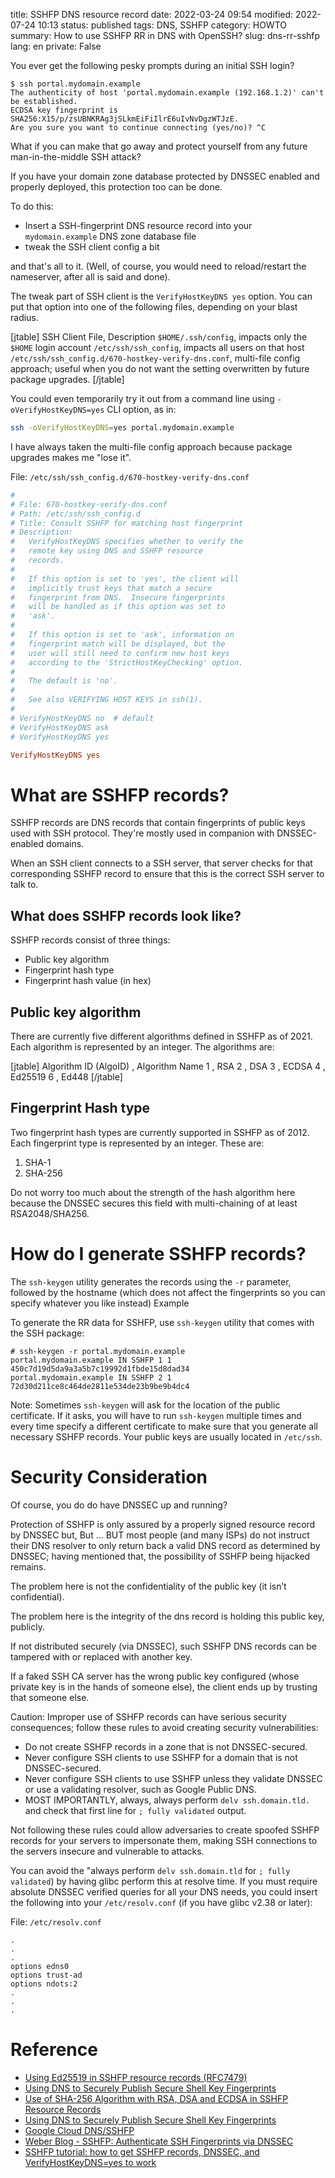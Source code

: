title: SSHFP DNS resource record
date: 2022-03-24 09:54
modified: 2022-07-24 10:13
status: published
tags: DNS, SSHFP
category: HOWTO
summary: How to use SSHFP RR in DNS with OpenSSH?
slug: dns-rr-sshfp
lang: en
private: False

You ever get the following pesky prompts during an initial SSH login?

```console
$ ssh portal.mydomain.example
The authenticity of host 'portal.mydomain.example (192.168.1.2)' can't be established.
ECDSA key fingerprint is SHA256:X15/p/zsUBNKRAg3jSLkmEiFiIlrE6uIvNvDgzWTJzE.
Are you sure you want to continue connecting (yes/no)? ^C
```
What if you can make that go away and protect yourself from any future
man-in-the-middle SSH attack?

If you have your domain zone database protected by DNSSEC enabled and properly deployed, this protection too can be done.

To do this:

* Insert a SSH-fingerprint DNS resource record into your `mydomain.example` DNS zone database file
* tweak the SSH client config a bit

and that's all to it. (Well, of course, you would need to reload/restart the nameserver, after all is said and done).

The tweak part of SSH client is the `VerifyHostKeyDNS yes` option.  You can put that option
into one of the following files, depending on your blast radius. 

[jtable]
SSH Client File, Description
`$HOME/.ssh/config`, impacts only the `$HOME` login account
`/etc/ssh/ssh_config`, impacts all users on that host
`/etc/ssh/ssh_config.d/670-hostkey-verify-dns.conf`, multi-file config approach; useful when you do not want the setting overwritten by future package upgrades.
[/jtable]

You could even temporarily try it out from a command line using `-oVerifyHostKeyDNS=yes` CLI option, as in:

```bash
ssh -oVerifyHostKeyDNS=yes portal.mydomain.example
```

I have always taken the multi-file config approach because package upgrades
makes me "lose it".

File: `/etc/ssh/ssh_config.d/670-hostkey-verify-dns.conf`
```ini
#
# File: 670-hostkey-verify-dns.conf
# Path: /etc/ssh/ssh_config.d
# Title: Consult SSHFP for matching host fingerprint
# Description:
#   VerifyHostKeyDNS specifies whether to verify the 
#   remote key using DNS and SSHFP resource 
#   records.  
#
#   If this option is set to 'yes', the client will 
#   implicitly trust keys that match a secure 
#   fingerprint from DNS.  Insecure fingerprints 
#   will be handled as if this option was set to 
#   'ask'.  
#
#   If this option is set to 'ask', information on 
#   fingerprint match will be displayed, but the 
#   user will still need to confirm new host keys 
#   according to the 'StrictHostKeyChecking' option.  
#
#   The default is 'no'.  
#
#   See also VERIFYING HOST KEYS in ssh(1).
#
# VerifyHostKeyDNS no  # default
# VerifyHostKeyDNS ask
# VerifyHostKeyDNS yes

VerifyHostKeyDNS yes

```

<p></p>

# What are SSHFP records?

SSHFP records are DNS records that contain fingerprints of public keys used with SSH protocol. They're mostly used in companion with DNSSEC-enabled domains. 

When an SSH client connects to a SSH server, that server checks for that corresponding SSHFP record to ensure that this is the correct SSH server to talk to.

## What does SSHFP records look like?

SSHFP records consist of three things:

* Public key algorithm
* Fingerprint hash type
* Fingerprint hash value (in hex)

<p></p>

## Public key algorithm

There are currently five different algorithms defined in SSHFP as of 2021. Each algorithm is represented by an integer. The algorithms are:

[jtable]
Algorithm ID (AlgoID) , Algorithm Name
1 , RSA
2 , DSA
3 , ECDSA
4 , Ed25519
6 , Ed448
[/jtable]

<p></p>

## Fingerprint Hash type

Two fingerprint hash types are currently supported in SSHFP as of 2012. Each fingerprint type is represented by an integer. These are:

1. SHA-1
2. SHA-256

Do not worry too much about the strength of the hash algorithm here
because the DNSSEC secures this field with multi-chaining of at least
RSA2048/SHA256.

<p></p>

# How do I generate SSHFP records?

The `ssh-keygen` utility generates the records using the `-r` parameter, followed by the hostname (which does not affect the fingerprints so you can specify whatever you like instead)
Example

To generate the RR data for SSHFP, use `ssh-keygen` utility that comes with the SSH package:

```console
# ssh-keygen -r portal.mydomain.example
portal.mydomain.example IN SSHFP 1 1 450c7d19d5da9a3a5b7c19992d1fbde15d8dad34
portal.mydomain.example IN SSHFP 2 1 72d30d211ce8c464de2811e534de23b9be9b4dc4
```

Note: Sometimes `ssh-keygen` will ask for the location of the public certificate. If it asks, you will have to run `ssh-keygen` multiple times and every time specify a different certificate to make sure that you generate all necessary SSHFP records. Your public keys are usually located in `/etc/ssh`.

# Security Consideration

Of course, you do do have DNSSEC up and running?  

Protection of SSHFP is only assured by a properly signed resource record by DNSSEC but, But ... BUT most people (and many ISPs) do not instruct their DNS resolver to only return back a valid DNS record as determined by DNSSEC; having mentioned that, the possibility of SSHFP being hijacked remains.

The problem here is not the confidentiality of the public key (it isn’t confidential).

The problem here is the integrity of the dns record is holding this public key, publicly.

If not distributed securely (via DNSSEC), such SSHFP DNS records can be tampered with or replaced with another key. 

If a faked SSH CA server has the wrong public key configured (whose private key is in the hands of someone else), the client ends up by trusting that someone else.

Caution: Improper use of SSHFP records can have serious security consequences; follow these rules to avoid creating security vulnerabilities:

* Do not create SSHFP records in a zone that is not DNSSEC-secured.
* Never configure SSH clients to use SSHFP for a domain that is not DNSSEC-secured.
* Never configure SSH clients to use SSHFP unless they validate DNSSEC or use a validating resolver, such as Google Public DNS.
* MOST IMPORTANTLY, always, always perform `delv ssh.domain.tld.` and check that first line for `; fully validated` output.  


Not following these rules could allow adversaries to create spoofed SSHFP records for your servers to impersonate them, making SSH connections to the servers insecure and vulnerable to attacks.

You can avoid the "always perform `delv ssh.domain.tld` for `; fully validated`) by having glibc perform this at resolve time.  If you must require absolute DNSSEC verified queries for all your DNS needs, you could insert the following into your `/etc/resolv.conf` (if you have glibc v2.38 or later):

File: `/etc/resolv.conf`
```
.
.
.
options edns0
options trust-ad
options ndots:2
.
.
.
```

# Reference

* [Using Ed25519 in SSHFP resource records (RFC7479)](https://datatracker.ietf.org/doc/html/rfc7479)
* [Using DNS to Securely Publish Secure Shell Key Fingerprints](https://datatracker.ietf.org/doc/html/rfc4255)
* [Use of SHA-256 Algorithm with RSA, DSA and ECDSA in SSHFP Resource Records](https://datatracker.ietf.org/doc/html/draft-os-ietf-sshfp-ecdsa-sha2)
* [Using DNS to Securely Publish Secure Shell Key Fingerprints](https://datatracker.ietf.org/doc/html/rfc4255)
* [Google Cloud DNS/SSHFP](https://cloud.google.com/dns/docs/dnssec-advanced)
* [Weber Blog - SSHFP: Authenticate SSH Fingerprints via DNSSEC](https://weberblog.net/sshfp-authenticate-ssh-fingerprints-via-dnssec/)
* [SSHFP tutorial: how to get SSHFP records, DNSSEC, and VerifyHostKeyDNS=yes to work](https://fanf.livejournal.com/130577.html)
